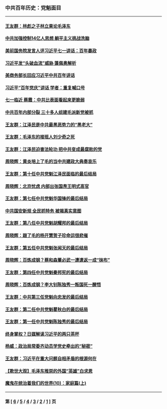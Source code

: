 ### 中共百年历史：党魁面目
---
#### [王友群：林彪之子林立果论毛泽东](../../pages/nf1176107/n13128622.md?08030430) 
#### [中共加强控制14亿人思想 躺平主义挑战洗脑](../../pages/nf1176107/n13094299.md?08030430) 
#### [美前国务院发言人评习近平七一讲话：百年暴政](../../pages/nf1176107/n13066986.md?08030430) 
#### [习近平发“头破血流”威胁 蓬佩奥解析](../../pages/nf1176107/n13063604.md?08030430) 
#### [美商务部长回应习近平中共百年讲话](../../pages/nf1176107/n13062903.md?08030430) 
#### [习近平“百年党庆”讲话 学者：重复喊口号](../../pages/nf1176107/n13061411.md?08030430) 
#### [七一临近 蔡霞：中共比表面看起来更脆弱](../../pages/nf1176107/n13056418.md?08030430) 
#### [中共百年内部分裂 三十多人组建毛派新党被抓](../../pages/nf1176107/n13044023.md?08030430) 
#### [王友群：江泽民是中共最黑恶势力的“黑老大”](../../pages/nf1176107/n13022180.md?08030430) 
#### [王友群：毛泽东的接班人刘少奇之死](../../pages/nf1176107/n12991772.md?08030430) 
#### [王友群：江泽民迫害法轮功 把中共变成最腐败的党](../../pages/nf1176107/n12947347.md?08030430) 
#### [周晓辉：黄炎培上了毛的当中共建政大典奏哀乐](../../pages/nf1176107/n12942780.md?08030430) 
#### [王友群：第十任中共党魁江泽民面临的最后结局](../../pages/nf1176107/n12933748.md?08030430) 
#### [周晓辉：北京忧虑 内部出张国焘王明式高官](../../pages/nf1176107/n12931709.md?08030430) 
#### [王友群：第七任中共党魁华国锋的最后结局](../../pages/nf1176107/n12918457.md?08030430) 
#### [中共国安新规 全民抓特务 被揭真实意图](../../pages/nf1176107/n12911615.md?08030430) 
#### [王友群：第八任中共党魁胡耀邦的最后结局](../../pages/nf1176107/n12902918.md?08030430) 
#### [周晓辉：跟了毛的杨开慧贺子珍命运很悲催](../../pages/nf1176107/n12877804.md?08030430) 
#### [王友群：第五任中共党魁张闻天的最后结局](../../pages/nf1176107/n12865420.md?08030430) 
#### [周晓辉：百炼成钢？蔡和森董必武一遭遣返一成“抹布”](../../pages/nf1176107/n12854806.md?08030430) 
#### [王友群：第四任中共党魁秦邦宪的最后结局](../../pages/nf1176107/n12855290.md?08030430) 
#### [周晓辉：百炼成钢？李大钊陈独秀一叛国死一醒悟](../../pages/nf1176107/n12847981.md?08030430) 
#### [王友群：中共第三任党魁向忠发的最后结局](../../pages/nf1176107/n12840390.md?08030430) 
#### [王友群：第二任中共党魁瞿秋白的最后结局](../../pages/nf1176107/n12824710.md?08030430) 
#### [王友群：第一任中共党魁陈独秀的最后结局](../../pages/nf1176107/n12809869.md?08030430) 
#### [终身掌权？日媒解读习近平的两只茶杯](../../pages/nf1176107/n12805064.md?08030430) 
#### [杨威：政治局常委齐动员学党史牵出的“秘密”](../../pages/nf1176107/n12764642.md?08030430) 
#### [王友群：习近平在重大问题自相矛盾的根源何在](../../pages/nf1176107/n12499563.md?08030430) 
#### [【欺世大观】毛泽东推崇的外国“英雄”白求恩](../../pages/nf1176107/n12362005.md?08030430) 
#### [魔鬼在统治着我们的世界(10)：家庭篇(上)](../../pages/nf1176107/n10435448.md?08030430) 

---
#### 第 [ [6](./6.md?08030430) / [5](./5.md?08030430) / [4](./4.md?08030430) / [3](./3.md?08030430) / [2](./2.md?08030430) / [1](./1.md?08030430) ] 页
